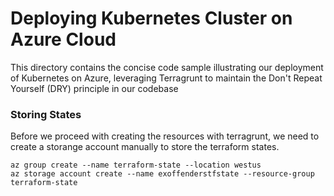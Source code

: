 # Deploying Kubernetes Cluster on Azure Cloud

This directory contains the concise code sample illustrating our deployment of Kubernetes on Azure, leveraging Terragrunt to maintain the Don't Repeat Yourself (DRY) principle in our codebase

### Storing States
Before we proceed with creating the resources with terragrunt, we need to create a storange account manually to store the terraform states. 

```
az group create --name terraform-state --location westus
az storage account create --name exoffenderstfstate --resource-group terraform-state
```
